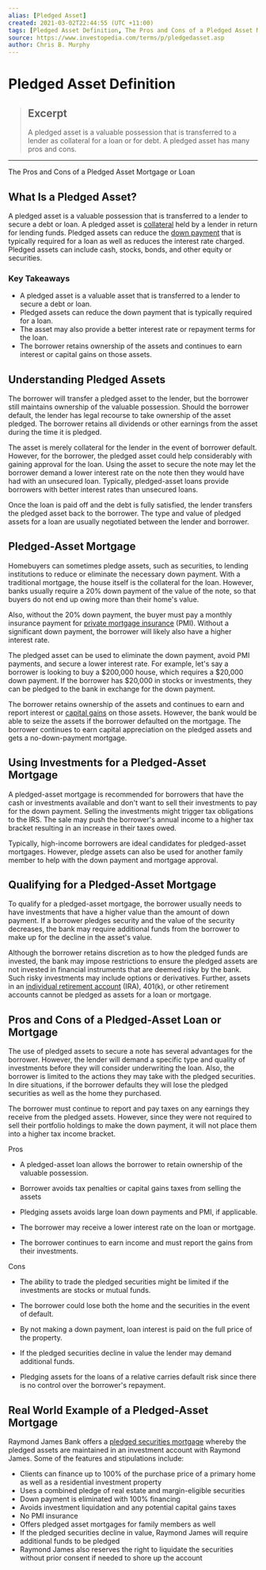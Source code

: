 ```yaml
---
alias: [Pledged Asset]
created: 2021-03-02T22:44:55 (UTC +11:00)
tags: [Pledged Asset Definition, The Pros and Cons of a Pledged Asset Mortgage or Loan]
source: https://www.investopedia.com/terms/p/pledgedasset.asp
author: Chris B. Murphy
---
```


# Pledged Asset Definition

> ## Excerpt
> A pledged asset is a valuable possession that is transferred to a lender as collateral for a loan or for debt. A pledged asset has many pros and cons.

---

The Pros and Cons of a Pledged Asset Mortgage or Loan
## What Is a Pledged Asset?

A pledged asset is a valuable possession that is transferred to a lender to secure a debt or loan. A pledged asset is [collateral](https://www.investopedia.com/terms/c/collateral.asp) held by a lender in return for lending funds. Pledged assets can reduce the [down payment](https://www.investopedia.com/terms/d/down_payment.asp) that is typically required for a loan as well as reduces the interest rate charged. Pledged assets can include cash, stocks, bonds, and other equity or securities.

### Key Takeaways

-   A pledged asset is a valuable asset that is transferred to a lender to secure a debt or loan.
-   Pledged assets can reduce the down payment that is typically required for a loan.
-   The asset may also provide a better interest rate or repayment terms for the loan.
-   The borrower retains ownership of the assets and continues to earn interest or capital gains on those assets.

## Understanding Pledged Assets

The borrower will transfer a pledged asset to the lender, but the borrower still maintains ownership of the valuable possession. Should the borrower default, the lender has legal recourse to take ownership of the asset pledged. The borrower retains all dividends or other earnings from the asset during the time it is pledged.

The asset is merely collateral for the lender in the event of borrower default. However, for the borrower, the pledged asset could help considerably with gaining approval for the loan. Using the asset to secure the note may let the borrower demand a lower interest rate on the note then they would have had with an unsecured loan. Typically, pledged-asset loans provide borrowers with better interest rates than unsecured loans.

Once the loan is paid off and the debt is fully satisfied, the lender transfers the pledged asset back to the borrower. The type and value of pledged assets for a loan are usually negotiated between the lender and borrower.

## Pledged-Asset Mortgage

Homebuyers can sometimes pledge assets, such as securities, to lending institutions to reduce or eliminate the necessary down payment. With a traditional mortgage, the house itself is the collateral for the loan. However, banks usually require a 20% down payment of the value of the note, so that buyers do not end up owing more than their home's value.

Also, without the 20% down payment, the buyer must pay a monthly insurance payment for [private mortgage insurance](https://www.investopedia.com/mortgage/insurance/) (PMI). Without a significant down payment, the borrower will likely also have a higher interest rate.

The pledged asset can be used to eliminate the down payment, avoid PMI payments, and secure a lower interest rate. For example, let's say a borrower is looking to buy a $200,000 house, which requires a $20,000 down payment. If the borrower has $20,000 in stocks or investments, they can be pledged to the bank in exchange for the down payment.

The borrower retains ownership of the assets and continues to earn and report interest or [capital gains](https://www.investopedia.com/terms/c/capitalgain.asp) on those assets. However, the bank would be able to seize the assets if the borrower defaulted on the mortgage. The borrower continues to earn capital appreciation on the pledged assets and gets a no-down-payment mortgage.

## Using Investments for a Pledged-Asset Mortgage

A pledged-asset mortgage is recommended for borrowers that have the cash or investments available and don't want to sell their investments to pay for the down payment. Selling the investments might trigger tax obligations to the IRS. The sale may push the borrower's annual income to a higher tax bracket resulting in an increase in their taxes owed.

Typically, high-income borrowers are ideal candidates for pledged-asset mortgages. However, pledge assets can also be used for another family member to help with the down payment and mortgage approval.

## Qualifying for a Pledged-Asset Mortgage

To qualify for a pledged-asset mortgage, the borrower usually needs to have investments that have a higher value than the amount of down payment. If a borrower pledges security and the value of the security decreases, the bank may require additional funds from the borrower to make up for the decline in the asset's value.

Although the borrower retains discretion as to how the pledged funds are invested, the bank may impose restrictions to ensure the pledged assets are not invested in financial instruments that are deemed risky by the bank. Such risky investments may include options or derivatives. Further, assets in an [individual retirement account](https://www.investopedia.com/terms/i/ira.asp) (IRA), 401(k), or other retirement accounts cannot be pledged as assets for a loan or mortgage.

## Pros and Cons of a Pledged-Asset Loan or Mortgage

The use of pledged assets to secure a note has several advantages for the borrower. However, the lender will demand a specific type and quality of investments before they will consider underwriting the loan. Also, the borrower is limited to the actions they may take with the pledged securities. In dire situations, if the borrower defaults they will lose the pledged securities as well as the home they purchased.

The borrower must continue to report and pay taxes on any earnings they receive from the pledged assets. However, since they were not required to sell their portfolio holdings to make the down payment, it will not place them into a higher tax income bracket.

Pros

-   A pledged-asset loan allows the borrower to retain ownership of the valuable possession.
    
-   Borrower avoids tax penalties or capital gains taxes from selling the assets
    
-   Pledging assets avoids large loan down payments and PMI, if applicable.
    
-   The borrower may receive a lower interest rate on the loan or mortgage.
    
-   The borrower continues to earn income and must report the gains from their investments.
    

Cons

-   The ability to trade the pledged securities might be limited if the investments are stocks or mutual funds.
    
-   The borrower could lose both the home and the securities in the event of default.
    
-   By not making a down payment, loan interest is paid on the full price of the property.
    
-   If the pledged securities decline in value the lender may demand additional funds.
    
-   Pledging assets for the loans of a relative carries default risk since there is no control over the borrower's repayment.
    

## Real World Example of a Pledged-Asset Mortgage

Raymond James Bank offers a [pledged securities mortgage](http://www.raymondjamesbank.com/pledgedsecuritiesmortgage.htm) whereby the pledged assets are maintained in an investment account with Raymond James. Some of the features and stipulations include:

-   Clients can finance up to 100% of the purchase price of a primary home as well as a residential investment property
-   Uses a combined pledge of real estate and margin-eligible securities
-   Down payment is eliminated with 100% financing
-   Avoids investment liquidation and any potential capital gains taxes
-   No PMI insurance
-   Offers pledged asset mortgages for family members as well
-   If the pledged securities decline in value, Raymond James will require additional funds to be pledged
-   Raymond James also reserves the right to liquidate the securities without prior consent if needed to shore up the account
